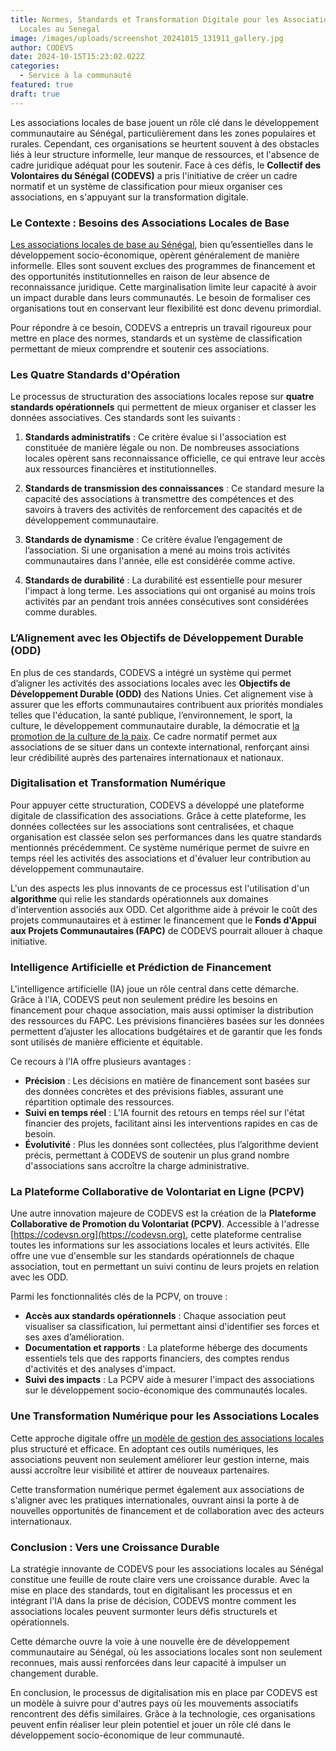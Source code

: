 ```yaml
---
title: Normes, Standards et Transformation Digitale pour les Associations
  Locales au Senegal
image: /images/uploads/screenshot_20241015_131911_gallery.jpg
author: CODEVS
date: 2024-10-15T15:23:02.022Z
categories:
  - Service à la communauté
featured: true
draft: true
---
```

Les associations locales de base jouent un rôle clé dans le développement communautaire au Sénégal, particulièrement dans les zones populaires et rurales. Cependant, ces organisations se heurtent souvent à des obstacles liés à leur structure informelle, leur manque de ressources, et l'absence de cadre juridique adéquat pour les soutenir. Face à ces défis, le **Collectif des Volontaires du Sénégal (CODEVS)** a pris l'initiative de créer un cadre normatif et un système de classification pour mieux organiser ces associations, en s'appuyant sur la transformation digitale.

### Le Contexte : Besoins des Associations Locales de Base

[Les associations locales de base au Sénégal](https://codevsn.org/associations/), bien qu’essentielles dans le développement socio-économique, opèrent généralement de manière informelle. Elles sont souvent exclues des programmes de financement et des opportunités institutionnelles en raison de leur absence de reconnaissance juridique. Cette marginalisation limite leur capacité à avoir un impact durable dans leurs communautés. Le besoin de formaliser ces organisations tout en conservant leur flexibilité est donc devenu primordial.

Pour répondre à ce besoin, CODEVS a entrepris un travail rigoureux pour mettre en place des normes, standards et un système de classification permettant de mieux comprendre et soutenir ces associations.

### Les Quatre Standards d'Opération

Le processus de structuration des associations locales repose sur **quatre standards opérationnels** qui permettent de mieux organiser et classer les données associatives. Ces standards sont les suivants :

1. **Standards administratifs** : Ce critère évalue si l'association est constituée de manière légale ou non. De nombreuses associations locales opèrent sans reconnaissance officielle, ce qui entrave leur accès aux ressources financières et institutionnelles.
   
2. **Standards de transmission des connaissances** : Ce standard mesure la capacité des associations à transmettre des compétences et des savoirs à travers des activités de renforcement des capacités et de développement communautaire.

3. **Standards de dynamisme** : Ce critère évalue l’engagement de l’association. Si une organisation a mené au moins trois activités communautaires dans l'année, elle est considérée comme active.

4. **Standards de durabilité** : La durabilité est essentielle pour mesurer l'impact à long terme. Les associations qui ont organisé au moins trois activités par an pendant trois années consécutives sont considérées comme durables.

### L’Alignement avec les Objectifs de Développement Durable (ODD)

En plus de ces standards, CODEVS a intégré un système qui permet d’aligner les activités des associations locales avec les **Objectifs de Développement Durable (ODD)** des Nations Unies. Cet alignement vise à assurer que les efforts communautaires contribuent aux priorités mondiales telles que l'éducation, la santé publique, l’environnement, le sport, la culture, le développement communautaire durable, la démocratie et [la promotion de la culture de la paix](https://codevsn.org/actualites/jeunesse-paix-et-securite-un-appel-%C3%A0-laction-pour-un-senegal-souverain-et-prospere/). Ce cadre normatif permet aux associations de se situer dans un contexte international, renforçant ainsi leur crédibilité auprès des partenaires internationaux et nationaux.

### Digitalisation et Transformation Numérique

Pour appuyer cette structuration, CODEVS a développé une plateforme digitale de classification des associations. Grâce à cette plateforme, les données collectées sur les associations sont centralisées, et chaque organisation est classée selon ses performances dans les quatre standards mentionnés précédemment. Ce système numérique permet de suivre en temps réel les activités des associations et d'évaluer leur contribution au développement communautaire.

L'un des aspects les plus innovants de ce processus est l'utilisation d'un **algorithme** qui relie les standards opérationnels aux domaines d'intervention associés aux ODD. Cet algorithme aide à prévoir le coût des projets communautaires et à estimer le financement que le **Fonds d'Appui aux Projets Communautaires (FAPC)** de CODEVS pourrait allouer à chaque initiative.

### Intelligence Artificielle et Prédiction de Financement

L'intelligence artificielle (IA) joue un rôle central dans cette démarche. Grâce à l'IA, CODEVS peut non seulement prédire les besoins en financement pour chaque association, mais aussi optimiser la distribution des ressources du FAPC. Les prévisions financières basées sur les données permettent d’ajuster les allocations budgétaires et de garantir que les fonds sont utilisés de manière efficiente et équitable.

Ce recours à l’IA offre plusieurs avantages :

- **Précision** : Les décisions en matière de financement sont basées sur des données concrètes et des prévisions fiables, assurant une répartition optimale des ressources.
- **Suivi en temps réel** : L'IA fournit des retours en temps réel sur l'état financier des projets, facilitant ainsi les interventions rapides en cas de besoin.
- **Évolutivité** : Plus les données sont collectées, plus l’algorithme devient précis, permettant à CODEVS de soutenir un plus grand nombre d'associations sans accroître la charge administrative.

### La Plateforme Collaborative de Volontariat en Ligne (PCPV)

Une autre innovation majeure de CODEVS est la création de la **Plateforme Collaborative de Promotion du Volontariat (PCPV)**. Accessible à l'adresse [https://codevsn.org](https://codevsn.org), cette plateforme centralise toutes les informations sur les associations locales et leurs activités. Elle offre une vue d'ensemble sur les standards opérationnels de chaque association, tout en permettant un suivi continu de leurs projets en relation avec les ODD.

Parmi les fonctionnalités clés de la PCPV, on trouve :

- **Accès aux standards opérationnels** : Chaque association peut visualiser sa classification, lui permettant ainsi d'identifier ses forces et ses axes d’amélioration.
- **Documentation et rapports** : La plateforme héberge des documents essentiels tels que des rapports financiers, des comptes rendus d'activités et des analyses d'impact.
- **Suivi des impacts** : La PCPV aide à mesurer l'impact des associations sur le développement socio-économique des communautés locales.

### Une Transformation Numérique pour les Associations Locales

Cette approche digitale offre [un modèle de gestion des associations locales](https://codevsn.org/publications/proces-verbal-assemblee-generale-2023/) plus structuré et efficace. En adoptant ces outils numériques, les associations peuvent non seulement améliorer leur gestion interne, mais aussi accroître leur visibilité et attirer de nouveaux partenaires.

Cette transformation numérique permet également aux associations de s'aligner avec les pratiques internationales, ouvrant ainsi la porte à de nouvelles opportunités de financement et de collaboration avec des acteurs internationaux.

### Conclusion : Vers une Croissance Durable

La stratégie innovante de CODEVS pour les associations locales au Sénégal constitue une feuille de route claire vers une croissance durable. Avec la mise en place des standards, tout en digitalisant les processus et en intégrant l'IA dans la prise de décision, CODEVS montre comment les associations locales peuvent surmonter leurs défis structurels et opérationnels.

Cette démarche ouvre la voie à une nouvelle ère de développement communautaire au Sénégal, où les associations locales sont non seulement reconnues, mais aussi renforcées dans leur capacité à impulser un changement durable.

En conclusion, le processus de digitalisation mis en place par CODEVS est un modèle à suivre pour d'autres pays où les mouvements associatifs rencontrent des défis similaires. Grâce à la technologie, ces organisations peuvent enfin réaliser leur plein potentiel et jouer un rôle clé dans le développement socio-économique de leur communauté.